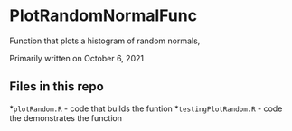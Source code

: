 # PlotRandomNormalFunc
Function that plots a histogram of random normals,

Primarily written on October 6, 2021

## Files in this repo

*`plotRandom.R` - code that builds the funtion
*`testingPlotRandom.R` - code the demonstrates the function